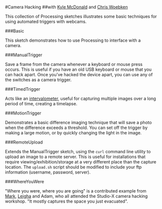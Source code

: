 #Camera Hacking
##with [Kyle McDonald](http://kylemcdonald.net) and [Chris Woebken](http://www.woebken.net/)

This collection of Processing sketches illustrates some basic techniques for using automated triggers with webcams.

###Basic

This sketch demonstrates how to use Processing to interface with a camera.

###ManualTrigger

Save a frame from the camera whenever a keyboard or mouse press occurs. This is useful if you have an old USB keyboard or mouse that you can hack apart. Once you've hacked the device apart, you can use any of the switches as a camera trigger.

###TimedTrigger

Acts like an [intervalometer](https://en.wikipedia.org/wiki/Intervalometer), useful for capturing multiple images over a long period of time, creating a timelapse.

###MotionTrigger

Demonstrates a basic difference imaging technique that will save a photo when the difference exceeds a threshold. You can set off the trigger by making a large motion, or by quickly changing the light in the image.

###RemoteUpload

Extends the ManualTrigger sketch, using the `curl` command line utility to upload an image to a remote server. This is useful for installations that require viewing/exhibition/storage at a very different place than the capture location. The `upload.sh` script should be modified to include your ftp information (username, password, server).

###WhereYouWere

"Where you were, where you are going" is a contributed example from [Mark](https://twitter.com/#!/ProxyMark), [Leigha](https://twitter.com/#!/spare_ohs) and Adam, who all attended the Studio-X camera hacking workshop. "It mostly captures the space you just evacuated".